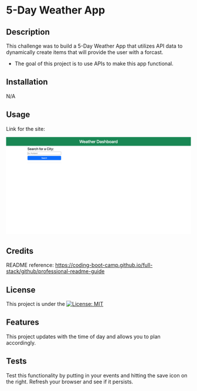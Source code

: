 # 5-Day Weather App

## Description

This challenge was to build a 5-Day Weather App that utilizes API data to dynamically create items that will provide the user with a forcast.

- The goal of this project is to use APIs to make this app functional.

## Installation

N/A

## Usage

Link for the site:

![alt text](./screenshot.png)

## Credits

README reference: https://coding-boot-camp.github.io/full-stack/github/professional-readme-guide

## License

This project is under the [![License: MIT](https://img.shields.io/badge/License-MIT-yellow.svg)](./LICENSE)

## Features

This project updates with the time of day and allows you to plan accordingly.

## Tests

Test this functionality by putting in your events and hitting the save icon on the right. Refresh your browser and see if it persists.
